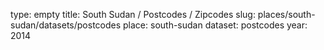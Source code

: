 type: empty
title: South Sudan / Postcodes / Zipcodes
slug: places/south-sudan/datasets/postcodes
place: south-sudan
dataset: postcodes
year: 2014
